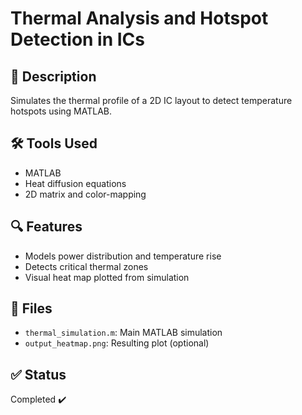 # Thermal Analysis and Hotspot Detection in ICs

## 📌 Description
Simulates the thermal profile of a 2D IC layout to detect temperature hotspots using MATLAB.

## 🛠️ Tools Used
- MATLAB
- Heat diffusion equations
- 2D matrix and color-mapping

## 🔍 Features
- Models power distribution and temperature rise
- Detects critical thermal zones
- Visual heat map plotted from simulation

## 📁 Files
- `thermal_simulation.m`: Main MATLAB simulation
- `output_heatmap.png`: Resulting plot (optional)

## ✅ Status
Completed ✔️
